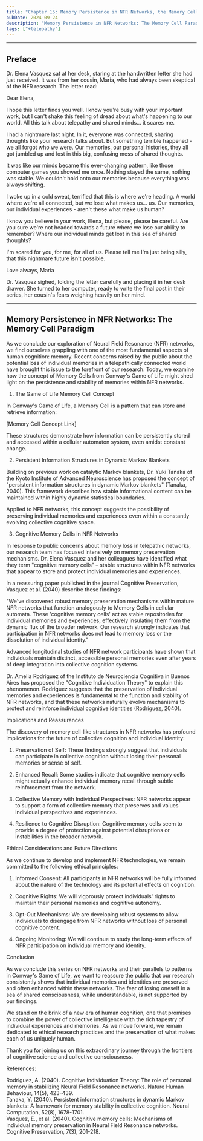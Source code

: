 ```yaml
---
title: "Chapter 15: Memory Persistence in NFR Networks, the Memory Cell Paradigm"
pubDate: 2024-09-24
description: "Memory Persistence in NFR Networks: The Memory Cell Paradigm"
tags: ["+telepathy"]
---
```


---

## Preface

Dr. Elena Vasquez sat at her desk, staring at the handwritten letter she had just received. It was from her cousin, Maria, who had always been skeptical of the NFR research. The letter read:

Dear Elena,

I hope this letter finds you well. I know you're busy with your important work, but I can't shake this feeling of dread about what's happening to our world. All this talk about telepathy and shared minds... it scares me.

I had a nightmare last night. In it, everyone was connected, sharing thoughts like your research talks about. But something terrible happened - we all forgot who we were. Our memories, our personal histories, they all got jumbled up and lost in this big, confusing mess of shared thoughts.

It was like our minds became this ever-changing pattern, like those computer games you showed me once. Nothing stayed the same, nothing was stable. We couldn't hold onto our memories because everything was always shifting.

I woke up in a cold sweat, terrified that this is where we're heading. A world where we're all connected, but we lose what makes us... us. Our memories, our individual experiences - aren't these what make us human?

I know you believe in your work, Elena, but please, please be careful. Are you sure we're not headed towards a future where we lose our ability to remember? Where our individual minds get lost in this sea of shared thoughts?

I'm scared for you, for me, for all of us. Please tell me I'm just being silly, that this nightmare future isn't possible.

Love always,
Maria

Dr. Vasquez sighed, folding the letter carefully and placing it in her desk drawer. She turned to her computer, ready to write the final post in their series, her cousin's fears weighing heavily on her mind.

---

## Memory Persistence in NFR Networks: The Memory Cell Paradigm

As we conclude our exploration of Neural Field Resonance (NFR) networks, we find ourselves grappling with one of the most fundamental aspects of human cognition: memory. Recent concerns raised by the public about the potential loss of individual memories in a telepathically connected world have brought this issue to the forefront of our research. Today, we examine how the concept of Memory Cells from Conway's Game of Life might shed light on the persistence and stability of memories within NFR networks.

1. The Game of Life Memory Cell Concept

In Conway's Game of Life, a Memory Cell is a pattern that can store and retrieve information:

[Memory Cell Concept Link]

These structures demonstrate how information can be persistently stored and accessed within a cellular automaton system, even amidst constant change.

2. Persistent Information Structures in Dynamic Markov Blankets

Building on previous work on catalytic Markov blankets, Dr. Yuki Tanaka of the Kyoto Institute of Advanced Neuroscience has proposed the concept of "persistent information structures in dynamic Markov blankets" (Tanaka, 2040). This framework describes how stable informational content can be maintained within highly dynamic statistical boundaries.

Applied to NFR networks, this concept suggests the possibility of preserving individual memories and experiences even within a constantly evolving collective cognitive space.

3. Cognitive Memory Cells in NFR Networks

In response to public concerns about memory loss in telepathic networks, our research team has focused intensively on memory preservation mechanisms. Dr. Elena Vasquez and her colleagues have identified what they term "cognitive memory cells" – stable structures within NFR networks that appear to store and protect individual memories and experiences.

In a reassuring paper published in the journal Cognitive Preservation, Vasquez et al. (2040) describe these findings:

"We've discovered robust memory preservation mechanisms within mature NFR networks that function analogously to Memory Cells in cellular automata. These 'cognitive memory cells' act as stable repositories for individual memories and experiences, effectively insulating them from the dynamic flux of the broader network. Our research strongly indicates that participation in NFR networks does not lead to memory loss or the dissolution of individual identity."

Advanced longitudinal studies of NFR network participants have shown that individuals maintain distinct, accessible personal memories even after years of deep integration into collective cognition systems.

Dr. Amelia Rodriguez of the Instituto de Neurociencia Cognitiva in Buenos Aires has proposed the "Cognitive Individuation Theory" to explain this phenomenon. Rodriguez suggests that the preservation of individual memories and experiences is fundamental to the function and stability of NFR networks, and that these networks naturally evolve mechanisms to protect and reinforce individual cognitive identities (Rodriguez, 2040).

Implications and Reassurances

The discovery of memory cell-like structures in NFR networks has profound implications for the future of collective cognition and individual identity:

1. Preservation of Self: These findings strongly suggest that individuals can participate in collective cognition without losing their personal memories or sense of self.

2. Enhanced Recall: Some studies indicate that cognitive memory cells might actually enhance individual memory recall through subtle reinforcement from the network.

3. Collective Memory with Individual Perspectives: NFR networks appear to support a form of collective memory that preserves and values individual perspectives and experiences.

4. Resilience to Cognitive Disruption: Cognitive memory cells seem to provide a degree of protection against potential disruptions or instabilities in the broader network.

Ethical Considerations and Future Directions

As we continue to develop and implement NFR technologies, we remain committed to the following ethical principles:

1. Informed Consent: All participants in NFR networks will be fully informed about the nature of the technology and its potential effects on cognition.

2. Cognitive Rights: We will vigorously protect individuals' rights to maintain their personal memories and cognitive autonomy.

3. Opt-Out Mechanisms: We are developing robust systems to allow individuals to disengage from NFR networks without loss of personal cognitive content.

4. Ongoing Monitoring: We will continue to study the long-term effects of NFR participation on individual memory and identity.

Conclusion

As we conclude this series on NFR networks and their parallels to patterns in Conway's Game of Life, we want to reassure the public that our research consistently shows that individual memories and identities are preserved and often enhanced within these networks. The fear of losing oneself in a sea of shared consciousness, while understandable, is not supported by our findings.

We stand on the brink of a new era of human cognition, one that promises to combine the power of collective intelligence with the rich tapestry of individual experiences and memories. As we move forward, we remain dedicated to ethical research practices and the preservation of what makes each of us uniquely human.

Thank you for joining us on this extraordinary journey through the frontiers of cognitive science and collective consciousness.

References:

Rodriguez, A. (2040). Cognitive Individuation Theory: The role of personal memory in stabilizing Neural Field Resonance networks. Nature Human Behaviour, 14(5), 423-439.  
Tanaka, Y. (2040). Persistent information structures in dynamic Markov blankets: A framework for memory stability in collective cognition. Neural Computation, 52(8), 1678-1701.  
Vasquez, E., et al. (2040). Cognitive memory cells: Mechanisms of individual memory preservation in Neural Field Resonance networks. Cognitive Preservation, 7(3), 201-218.